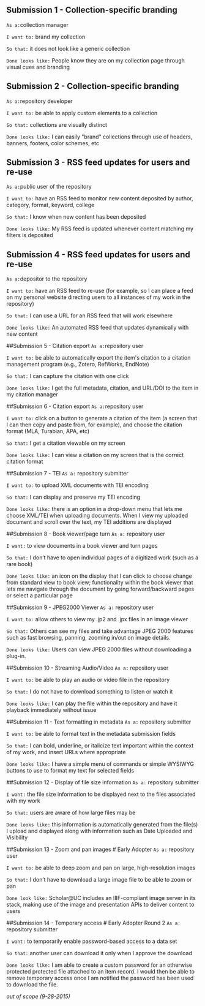 ## Submission 1 - Collection-specific branding
`As a:`collection manager

`I want to:` brand my collection

`So that:` it does not look like a generic collection

`Done looks like:` People know they are on my collection page through visual cues and branding

## Submission 2 - Collection-specific branding
`As a:`repository developer

`I want to:` be able to apply custom elements to a collection

`So that:` collections are visually distinct

`Done looks like:` I can easily "brand" collections through use of headers, banners, footers, color schemes, etc

## Submission 3 - RSS feed updates for users and re-use
`As a:`public user of the repository

`I want to:` have an RSS feed to monitor new content deposited by author, category, format, keyword, college

`So that:` I know when new content has been deposited

`Done looks like:` My RSS feed is updated whenever content matching my filters is deposited

## Submission 4 - RSS feed updates for users and re-use
`As a:`depositor to the repository

`I want to:` have an RSS feed to re-use (for example, so I can place a feed on my personal website directing users to all instances of my work in the repository)

`So that:` I can use a URL for an RSS feed that will work elsewhere

`Done looks like:` An automated RSS feed that updates dynamically with new content

##Submission 5 - Citation export
`As a:`repository user

`I want to:` be able to automatically export the item's citation to a citation management program (e.g., Zotero, RefWorks, EndNote)

`So that:` I can capture the citation with one click

`Done looks like:` I get the full metadata, citation, and URL/DOI to the item in my citation manager

##Submission 6 - Citation export
`As a:`repository user

`I want to:` click on a button to generate a citation of the item (a screen that I can then copy and paste from, for example), and choose the citation format (MLA, Turabian, APA, etc)

`So that:` I get a citation viewable on my screen

`Done looks like:` I can view a citation on my screen that is the correct citation format

##Submission 7 - TEI
`As a:` repository submitter

`I want to:` to upload XML documents with TEI encoding

`So that:` I can display and preserve my TEI encoding

`Done looks like:` there is an option in a drop-down menu that lets me choose XML/TEI when uploading documents. When I view my uploaded document and scroll over the text, my TEI additions are displayed

##Submission 8 - Book viewer/page turn
`As a:` repository user

`I want:` to view documents in a book viewer and turn pages 

`So that:` I don’t have to open individual pages of a digitized work (such as a rare book)

`Done looks like:` an icon on the display that I can click to choose change from standard view to book view; functionality within the book viewer that lets me navigate through the document by going forward/backward pages or select a particular page

##Submission 9 - JPEG2000 Viewer
`As a:` repository user

`I want to:` allow others to view my .jp2 and .jpx files in an image viewer

`So that:` Others can see my files and take advantage JPEG 2000 features such as fast browsing, panning, zooming in/out on image details.

`Done looks like:` Users can view JPEG 2000 files without downloading a plug-in. 

##Submission 10 - Streaming Audio/Video
`As a:` repository user

`I want to:` be able to play an audio or video file in the repository

`So that:` I do not have to download something to listen or watch it

`Done looks like:` I can play the file within the repository and have it playback immediately without issue  

##Submission 11 - Text formatting in metadata
`As a:` repository submitter

`I want to:` be able to format text in the metadata submission fields

`So that:` I can bold, underline, or italicize text important within the context of my work, and insert URLs where appropriate

`Done looks like:` I have a simple menu of commands or simple WYSIWYG buttons to use to format my text for selected fields

##Submission 12 - Display of file size information
`As a:` repository submitter

`I want:` the file size information to be displayed next to the files associated with my work

`So that:` users are aware of how large files may be 

`Done looks like:` this information is automatically generated from the file(s) I upload and displayed along with information such as Date Uploaded and Visibility

##Submission 13 - Zoom and pan images \# Early Adopter
`As a:` repository user

`I want to:` be able to deep zoom and pan on large, high-resolution images

`So that:` I don’t have to download a large image file to be able to zoom or pan

`Done look like:` Scholar@UC includes an IIIF-compliant image server in its stack, making use of the image and presentation APIs to deliver content to users

##Submission 14 - Temporary access # Early Adopter Round 2
`As a:` repository submitter

`I want:` to temporarily enable password-based access to a data set

`So that:` another user can download it only when I approve the download

`Done looks like:` I am able to create a custom password for an otherwise protected protected file attached to an item record. I would then be able to remove temporary access once I am notified the password has been used to download the file.

*out of scope (9-28-2015)*

